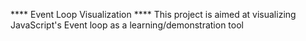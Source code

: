 **** Event Loop Visualization ****
This project is aimed at visualizing JavaScript's Event loop
as a learning/demonstration tool